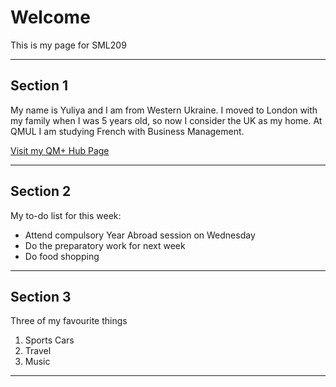 <h1>Welcome</h1>
<p>This is my page for SML209</p>
<hr>

<h2>Section 1</h2>
<p>My name is Yuliya and I am from Western Ukraine. I moved to London with my family when I was 5 years old, so now I consider the UK as my home. At QMUL I am studying French with Business Management. </p>
<a href="https://hub.qmplus.qmul.ac.uk/view/view.php?profile=yuliya-gryniv&page=sml209-computers-languages-2018-yuliya-gryniv"> Visit my QM+ Hub Page</a>
<hr>
<h2>Section 2</h2>
<p>My to-do list for this week:</p>
<ul> 
<li>Attend compulsory Year Abroad session on Wednesday</li> 
<li>Do the preparatory work for next week</li> 
<li>Do food shopping</li> 
</ul>
<hr>
<h2>Section 3</h2>
<p>Three of my favourite things</p>
<ol>
  <li>Sports Cars</li> 
  <li>Travel</li>
  <li>Music</li>
  </ol>
  <hr>
  
